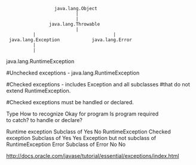                       java.lang.Object
                              |
                              |
                    java.lang.Throwable
                              |
              |                             |
     java.lang.Exception            java.lang.Error
              |
              |
 java.lang.RuntimeException


#Unchecked exceptions - java.lang.RuntimeException

#Checked exceptions - includes Exception and all subclasses 
#that do not extend RuntimeException. 

#Checked exceptions must be handled or declared.


Type                How to recognize    Okay for program    Is program required  
                                        to catch?           to handle or declare?

Runtime exception   Subclass of         Yes                 No 
                    RuntimeException
Checked exception   Subclass of         Yes                 Yes
                    Exception but not 
                    subclass of 
                    RuntimeException
Error               Subclass of Error   No                  No


http://docs.oracle.com/javase/tutorial/essential/exceptions/index.html